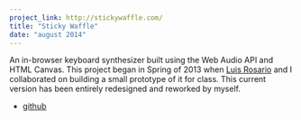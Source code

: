 ```yaml
---
project_link: http://stickywaffle.com/
title: "Sticky Waffle"
date: "august 2014"
---
```


An in-browser keyboard synthesizer built using the Web Audio API and HTML Canvas. This project began in Spring of 2013 when [Luis Rosario][luis] and I collaborated on building a small prototype of it for class. This current version has been entirely redesigned and reworked by myself.

- [github][github]

[github]: https://github.com/bichan17/sticky-waffle
[luis]: http://www.luisrosar.io/
